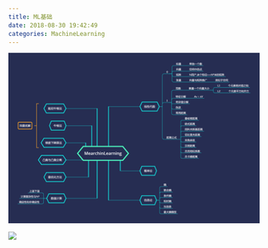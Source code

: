 ```yaml
---
title: ML基础
date: 2018-08-30 19:42:49
categories: MachineLearning
---
```


<!-- more -->

![](ML基础/MearchinLearning.png)

![](MearchinLearning.png)